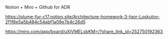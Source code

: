 Notion + Miro + Github for ADR

https://plume-fur-c17.notion.site/Architecture-homework-3-Igor-Loskutov-2f1f8e5a5b484c54abf1a09e7b4c26d5

https://miro.com/app/board/uXjVMELsbKM=/?share_link_id=252750192363